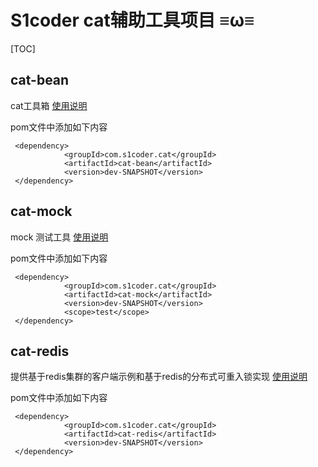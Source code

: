 # S1coder cat辅助工具项目 ≡ω≡


[TOC]

## cat-bean
cat工具箱
[使用说明](doc/cat-bean.md)


pom文件中添加如下内容
```
 <dependency>
            <groupId>com.s1coder.cat</groupId>
            <artifactId>cat-bean</artifactId>
            <version>dev-SNAPSHOT</version>
 </dependency>
```

## cat-mock
mock 测试工具 [使用说明](doc/cat-mock.md)

pom文件中添加如下内容
```
 <dependency>
            <groupId>com.s1coder.cat</groupId>
            <artifactId>cat-mock</artifactId>
            <version>dev-SNAPSHOT</version>
            <scope>test</scope>
 </dependency>
```


## cat-redis
提供基于redis集群的客户端示例和基于redis的分布式可重入锁实现
[使用说明](doc/cat-redis.md)

pom文件中添加如下内容
```
 <dependency>
            <groupId>com.s1coder.cat</groupId>
            <artifactId>cat-redis</artifactId>
            <version>dev-SNAPSHOT</version>
 </dependency>
```